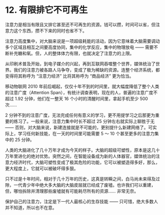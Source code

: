 # 12. 有限排它不可再生

注意力是相当有限且又排它甚至还不可再生的资源。钱可以攒，时间可以省，但注意力这个东西，攒不下来的同时也省不下。

注意力高度集中，对大脑来说是一项超级耗能的活动，因为它意味着大脑需要调动多个区域且相互之间要高度协同，集中的化学反应，集中的物理放电 —— 需要不断补充糖和氧。但，人的整体体力有限，也就决定了注意力的上限。

从印刷术普及开始，到电子媒介的兴起，再到互联网吞噬整个世界，媒体统治了世界。我们的注意力被各路人马争夺，变成了极为稀缺的资源。连整个经济系统，都变得将其称呼为 “注意力经济” 比将其称呼为 “商品经济” 更为恰当。

移动物联网 2010 年前后崛起，仅仅十年不到的时间里，就大幅度降低了整个人类的注意广度（Attention Span），有统计调查表明，现在的人，普遍的注意广度不超过 1.92 分钟，他们在一整天 16 个小时的清醒时间里，拿起手机至少 500 次……

2 分钟不到的注意广度，无法完成任何有意义的学习，更不用提学习之后那更为重要的练习了。一般来说，注意力集中时长不超过 25 分钟左右就实际上聊胜于无 —— 否则，对大脑来说，新建连接就是不可能的，更别提什么新建网络了。可实际上，学习任何新技能，在一天的时间里可能需要 5 ～ 10 个甚至更多的注意力集中的 25 分钟。

人类的大脑进化了几十万年才成为今天的样子。大脑的超级可塑性，原本是这几十万年里进化的绝对优势。突然之间，在智能设备成为新的人体器官，媒体统治的注意力经济时代，大脑可塑性变成了极其危险的功能，它可以被塑造得多好，那么，更大程度上，它就可以被破坏得多狠。

只不过是十年时间，相对于几十万年的历史，这真是转瞬之间，白马尚未来得及过隙，一代青少年中绝大多大脑的大脑皮层就已经成了废墟。也许我们可以重建，但，哪怕拆除并清理那些废墟就有可能耗尽所有的资源…… 非常无奈。

保护自己的注意力，注定是下一代人最核心的生存技能 —— 只可惜，绝大多数人并不知道，所以也不在意。